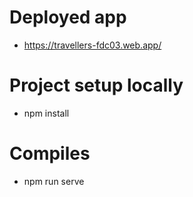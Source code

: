# Deployed app
* https://travellers-fdc03.web.app/
# Project setup locally
* npm install   
# Compiles
* npm run serve

